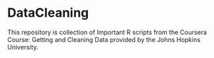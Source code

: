 # DataCleaning
This repository is collection of Important R scripts from the Coursera Course: Getting and Cleaning Data provided by the Johns Hopkins University.
